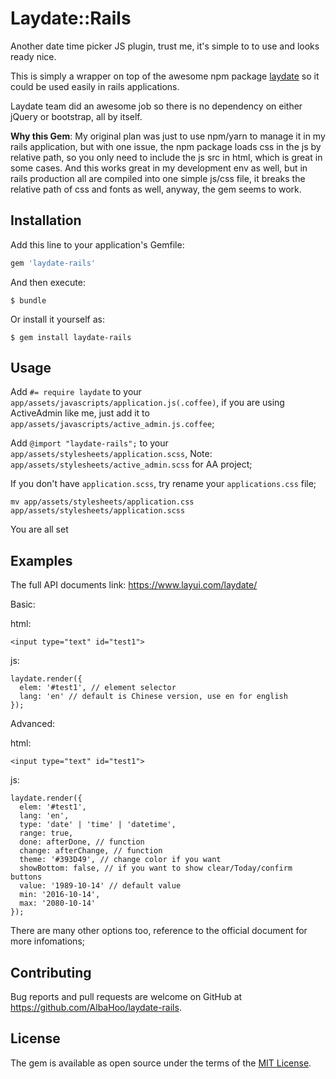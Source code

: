 # Laydate::Rails

Another date time picker JS plugin, trust me, it's simple to to use and looks ready nice.

This is simply a wrapper on top of the awesome npm package [laydate](https://www.layui.com/laydate/) so it could be used easily in rails applications.

Laydate team did an awesome job so there is no dependency on either jQuery or bootstrap, all by itself.

**Why this Gem**: My original plan was just to use npm/yarn to manage it in my rails application, but with one issue, the npm package loads css in the js by relative path, so you only need to include the js src in html, which is great in some cases. And this works great in my development env as well, but in rails production all are compiled into one simple js/css file, it breaks the relative path of css and fonts as well, anyway, the gem seems to work.

## Installation

Add this line to your application's Gemfile:

```ruby
gem 'laydate-rails'
```

And then execute:

    $ bundle

Or install it yourself as:

    $ gem install laydate-rails

## Usage

Add `#= require laydate` to your `app/assets/javascripts/application.js(.coffee)`, if you are using ActiveAdmin like me, just add it to `app/assets/javascripts/active_admin.js.coffee`;

Add `@import "laydate-rails";` to your `app/assets/stylesheets/application.scss`, Note: `app/assets/stylesheets/active_admin.scss` for AA project;

If you don't have `application.scss`, try rename your `applications.css` file;

    mv app/assets/stylesheets/application.css app/assets/stylesheets/application.scss

You are all set

## Examples
The full API documents link: https://www.layui.com/laydate/

Basic:

html:
```
<input type="text" id="test1">
```

js:
```
laydate.render({
  elem: '#test1', // element selector
  lang: 'en' // default is Chinese version, use en for english
});
```

Advanced:

html:
```
<input type="text" id="test1">
```

js:
```
laydate.render({
  elem: '#test1',
  lang: 'en',
  type: 'date' | 'time' | 'datetime',
  range: true,
  done: afterDone, // function
  change: afterChange, // function
  theme: '#393D49', // change color if you want
  showBottom: false, // if you want to show clear/Today/confirm buttons
  value: '1989-10-14' // default value
  min: '2016-10-14',
  max: '2080-10-14'
});
```

There are many other options too, reference to the official document for more infomations;

## Contributing

Bug reports and pull requests are welcome on GitHub at https://github.com/AlbaHoo/laydate-rails.

## License

The gem is available as open source under the terms of the [MIT License](https://opensource.org/licenses/MIT).
